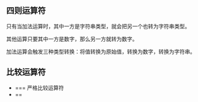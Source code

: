 
## 四则运算符

只有当加法运算时，其中一方是字符串类型，就会把另一个也转为字符串类型。

其他运算只要其中一方是数字，那么另一方就转为数字。

加法运算会触发三种类型转换：将值转换为原始值，转换为数字，转换为字符串。

## 比较运算符
- === 严格比较运算符
- == 